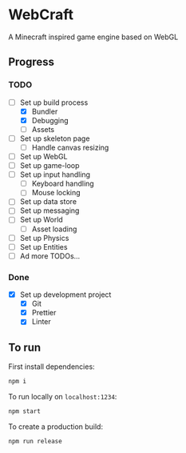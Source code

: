 # WebCraft

A Minecraft inspired game engine based on WebGL

## Progress

### TODO

- [ ] Set up build process
  - [x] Bundler
  - [x] Debugging
  - [ ] Assets
- [ ] Set up skeleton page
  - [ ] Handle canvas resizing
- [ ] Set up WebGL
- [ ] Set up game-loop
- [ ] Set up input handling
  - [ ] Keyboard handling
  - [ ] Mouse locking
- [ ] Set up data store
- [ ] Set up messaging
- [ ] Set up World
  - [ ] Asset loading
- [ ] Set up Physics
- [ ] Set up Entities
- [ ] Ad more TODOs...

### Done

- [x] Set up development project
  - [x] Git
  - [x] Prettier
  - [x] Linter

## To run

First install dependencies:

```sh
npm i
```

To run locally on `localhost:1234`:

```sh
npm start
```

To create a production build:

```sh
npm run release
```
